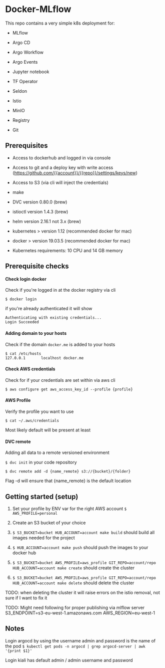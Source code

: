 # Docker-MLflow

This repo contains a very simple k8s deployment for:
* MLflow
* Argo CD
* Argo Workflow
* Argo Events
* Jupyter notebook
* TF Operator
* Seldon
* Istio

* MinIO
* Registry
* Git

## Prerequisites

* Access to dockerhub and logged in via console
* Access to git and a deploy key with write access (https://github.com/{{account}}/{{repo}}/settings/keys/new)
* Access to S3 (via cli will inject the credentials)

* make
* DVC version 0.80.0 (brew)
* istioctl version 1.4.3 (brew)
* helm version 2.16.1 not 3.x (brew)
* kubernetes > version 1.12 (recommended docker for mac)
* docker > version 19.03.5 (recommended docker for mac)

* Kubernetes requirements: 10 CPU and 14 GB memory

## Prerequisite checks

#### Check login docker

Check if you're logged in at the docker registry via cli

`$ docker login`

if you're already authenticated it will show

```
Authenticating with existing credentials...
Login Succeeded
```

#### Adding domain to your hosts
Check if the domain `docker.me` is added to your hosts
```
$ cat /etc/hosts
127.0.0.1       localhost docker.me
```

#### Check AWS credentials

Check for if your credentials are set within via aws cli

`$ aws configure get aws_access_key_id --profile {profile}`

#### AWS Profile
Verify the profile you want to use

`$ cat ~/.aws/credentials`

Most likely default will be present at least

#### DVC remote
Adding all data to a remote versioned environment

`$ dvc init` in your code repository

`$ dvc remote add -d {name_remote} s3://{bucket}/{folder}`

Flag -d will ensure that {name_remote} is the default location

## Getting started (setup)

1. Set your profile by ENV var for the right AWS account `$ AWS_PROFILE=personal`

2. Create an S3 bucket of your choice

3. `$ S3_BUCKET=bucket HUB_ACCOUNT=account make build` should build all images needed for the project

4. `$ HUB_ACCOUNT=account make push` should push the images to your docker hub

5. `$ S3_BUCKET=bucket AWS_PROFILE=aws_profile GIT_REPO=account/repo HUB_ACCOUNT=account make create` should create the cluster

6. `$ S3_BUCKET=bucket AWS_PROFILE=aws_profile GIT_REPO=account/repo HUB_ACCOUNT=account make delete` should delete the cluster

TODO: when deleting the cluster it will raise errors on the istio removal, not sure if I want to fix it

TODO: Might need following for proper publishing via mlflow server
S3_ENDPOINT=s3-eu-west-1.amazonaws.com
AWS_REGION=eu-west-1

## Notes

Login argocd by using the username admin and password is the name of the pod
`$ kubectl get pods -n argocd | grep argocd-server | awk '{print $1}'`

Login kiali has default admin / admin username and password
